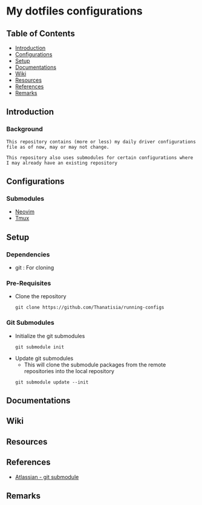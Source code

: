 # My dotfiles configurations

## Table of Contents
+ [Introduction](#introduction)
+ [Configurations](#configurations)
+ [Setup](#setup)
+ [Documentations](#documentations)
+ [Wiki](#wiki)
+ [Resources](#resources)
+ [References](#references)
+ [Remarks](#remarks)

## Introduction
### Background
```
This repository contains (more or less) my daily driver configurations file as of now, may or may not change.

This repository also uses submodules for certain configurations where I may already have an existing repository
```

## Configurations
### Submodules
+ [Neovim](https://github.com/Thanatisia/configs-neovim)
+ [Tmux](https://github.com/Thanatisia/configs-tmux)

## Setup
### Dependencies
+ git : For cloning

### Pre-Requisites
- Clone the repository
    ```console
    git clone https://github.com/Thanatisia/running-configs
    ```

### Git Submodules
- Initialize the git submodules
    ```console
    git submodule init
    ```
- Update git submodules 
    + This will clone the submodule packages from the remote repositories into the local repository
    ```console
    git submodule update --init
    ```

## Documentations

## Wiki

## Resources

## References
+ [Atlassian - git submodule](https://www.atlassian.com/git/tutorials/git-submodule)

## Remarks

